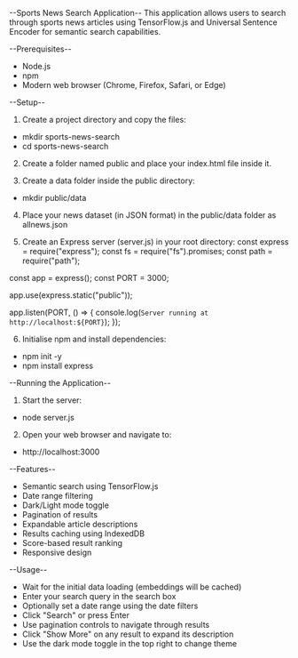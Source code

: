 --Sports News Search Application--
This application allows users to search through sports news articles using TensorFlow.js and Universal Sentence Encoder for semantic search capabilities.

--Prerequisites--
- Node.js
- npm 
- Modern web browser (Chrome, Firefox, Safari, or Edge)

--Setup--
1. Create a project directory and copy the files:
- mkdir sports-news-search
- cd sports-news-search

2. Create a folder named public and place your index.html file inside it.

3. Create a data folder inside the public directory:
- mkdir public/data

4. Place your news dataset (in JSON format) in the public/data folder as allnews.json

5. Create an Express server (server.js) in your root directory:
const express = require("express");
const fs = require("fs").promises;
const path = require("path");

const app = express();
const PORT = 3000;

app.use(express.static("public"));

app.listen(PORT, () => {
  console.log(`Server running at http://localhost:${PORT}`);
});

6. Initialise npm and install dependencies:
- npm init -y
- npm install express

--Running the Application--
1. Start the server:
- node server.js

2. Open your web browser and navigate to:
- http://localhost:3000

--Features--
- Semantic search using TensorFlow.js
- Date range filtering
- Dark/Light mode toggle
- Pagination of results
- Expandable article descriptions
- Results caching using IndexedDB
- Score-based result ranking
- Responsive design

--Usage--
- Wait for the initial data loading (embeddings will be cached)
- Enter your search query in the search box
- Optionally set a date range using the date filters
- Click "Search" or press Enter
- Use pagination controls to navigate through results
- Click "Show More" on any result to expand its description
- Use the dark mode toggle in the top right to change theme
